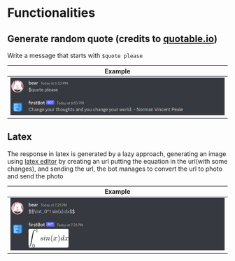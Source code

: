 # Functionalities

## Generate random quote (credits to [quotable.io](quotable.io))

Write a message that starts with `$quote please`

| Example |
| --- |
| ![](./asssets/quoteplease.png) |

## Latex

The response in latex is generated by a lazy approach, generating an image using [latex editor](http://www.codecogs.com/latex/eqneditor.php?lang=en-en) by creating an url putting the equation in the url(with some changes), and sending the url, the bot manages to convert the url to photo and send the photo

| Example |
| --- |
| ![](./asssets/latex.png) |
